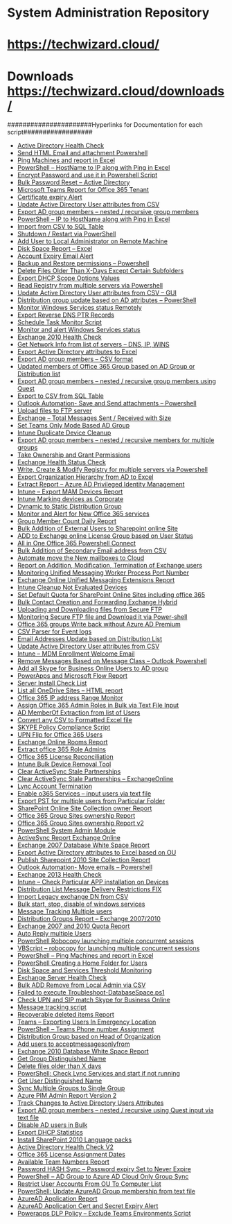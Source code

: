 # System Administration Repository

# https://techwizard.cloud/

# Downloads https://techwizard.cloud/downloads/

######################Hyperlinks for Documentation for each script##################
<ul>
<li><a href="https://techwizard.cloud/adhealthcheck/">Active Directory Health Check</a></li>
<li><a href="https://techwizard.cloud/sendhtmlemailandatt/">Send HTML Email and attachment Powershell</a></li>
<li><a href="https://techwizard.cloud/pingmachinesvbs/">Ping Machines and report in Excel</a></li>
<li><a href="https://techwizard.cloud/powershell-hostname-to-ip-along-with-ping-in-excel/">PowerShell &ndash; HostName to IP along with Ping in Excel</a></li>
<li><a href="https://techwizard.cloud/encrypt-password-and-use-it-in-powershell-script/" target="_blank" rel="noopener">Encrypt Password and use it in Powershell Script</a></li>
<li><a href="https://techwizard.cloud/2019/11/26/bulk-password-reset-active-directory/" target="_blank" rel="noopener">Bulk Password Reset &ndash; Active Directory</a></li>
<li><a href="https://techwizard.cloud/2019/04/07/microsoft-teams-report-for-office-365-tenant/" target="_blank" rel="noopener">Microsoft Teams Report for Office 365 Tenant</a></li>
<li><a href="https://techwizard.cloud/certificate-expiry-alert/" target="_blank" rel="noopener">Certificate expiry Alert</a></li>
<li><a href="https://techwizard.cloud/update-active-directory-user-attributes-from-csv/" target="_blank" rel="noopener">Update Active Directory User attributes from CSV</a></li>
<li><a href="https://techwizard.cloud/export-ad-group-members-nested-recursive-group-members/" target="_blank" rel="noopener">Export AD group members &ndash; nested / recursive group members</a></li>
<li><a href="https://techwizard.cloud/powershell-ip-to-hostname-along-with-ping-in-excel/" target="_blank" rel="noopener">PowerShell &ndash; IP to HostName along with Ping in Excel</a></li>
<li><a href="https://techwizard.cloud/import-from-csv-to-sql-table/" target="_blank" rel="noopener">Import from CSV to SQL Table</a></li>
<li><a href="https://techwizard.cloud/shutdown-restart-via-powershell/" target="_blank" rel="noopener">Shutdown / Restart via PowerShell</a></li>
<li><a href="https://techwizard.cloud/add-user-to-local-administrator-on-remote-machine/">Add User to Local Administrator on Remote Machine</a></li>
<li><a href="https://techwizard.cloud/disk-space-report-excel/">Disk Space Report &ndash; Excel</a></li>
<li><a href="https://techwizard.cloud/account-expiry-email-alert/">Account Expiry Email Alert</a></li>
<li><a href="https://techwizard.cloud/backup-and-restore-permissions-powershell/">Backup and Restore permissions &ndash; Powershell</a></li>
<li><a href="https://techwizard.cloud/delete-files-older-than-x-days-except-certain-subfolders/">Delete Files Older Than X-Days Except Certain Subfolders</a></li>
<li><a href="https://techwizard.cloud/export-dhcp-scope-options-value/">Export DHCP Scope Options Values</a></li>
<li><a href="https://techwizard.cloud/read-registry-from-multiple-servers-via-powershell/">Read Registry from multiple servers via Powershell</a></li>
<li><a href="https://techwizard.cloud/update-active-directory-user-attributes-from-csv-gui/">Update Active Directory User attributes from CSV &ndash; GUI</a></li>
<li><a href="https://techwizard.cloud/2020/04/19/distribution-group-update-based-on-ad-attributes-powershell/" target="_blank" rel="noopener">Distribution group update based on AD attributes &ndash; PowerShell</a></li>
<li><a href="https://techwizard.cloud/monitor-windows-services-status-remotely/">Monitor Windows Services status Remotely</a></li>
<li><a href="https://techwizard.cloud/export-reverse-dns-ptr-records/" target="_blank" rel="noopener">Export Reverse DNS PTR Records</a></li>
<li><a href="https://techwizard.cloud/schedule-task-monitor-script/" target="_blank" rel="noopener">Schedule Task Monitor Script</a></li>
<li><a href="https://techwizard.cloud/monitor-and-alert-windows-services-status/" target="_blank" rel="noopener">Monitor and alert Windows Services status</a></li>
<li><a href="https://techwizard.cloud/exchange-2010-health-check/" target="_blank" rel="noopener">Exchange 2010 Health Check</a></li>
<li><a href="https://techwizard.cloud/get-network-info-from-list-of-servers-dns-ip-wins/" target="_blank" rel="noopener">Get Network Info from list of servers &ndash; DNS, IP, WINS</a></li>
<li><a href="https://techwizard.cloud/export-active-directory-attributes-to-excel/" target="_blank" rel="noopener">Export Active Directory attributes to Excel</a></li>
<li><a href="https://techwizard.cloud/export-ad-group-members-csv-format/" target="_blank" rel="noopener">Export AD group members &ndash; CSV format</a></li>
<li><a href="https://techwizard.cloud/2020/05/11/updated-members-of-office-365-group-based-on-ad-group-or-distribution-list/" target="_blank" rel="noopener">Updated members of Office 365 Group based on AD Group or Distribution list</a></li>
<li><a href="https://techwizard.cloud/export-ad-group-members-nested-recursive-group-members-using-quest/" target="_blank" rel="noopener">Export AD group members &ndash; nested / recursive group members using Quest</a></li>
<li><a href="https://techwizard.cloud/export-to-csv-from-sql-table/" target="_blank" rel="noopener">Export to CSV from SQL Table</a></li>
<li><a href="https://techwizard.cloud/outlook-automation-save-and-send-attachments-powershell/" target="_blank" rel="noopener">Outlook Automation- Save and Send attachments &ndash; Powershell</a></li>
<li><a href="https://techwizard.cloud/upload-files-to-ftp-server/" target="_blank" rel="noopener">Upload files to FTP server</a></li>
<li><a href="https://techwizard.cloud/exchange-total-messages-sent-received-with-size/" target="_blank" rel="noopener">Exchange &ndash; Total Messages Sent / Received with Size</a></li>
<li><a href="https://techwizard.cloud/2020/05/21/set-teams-only-mode-based-ad-group/" target="_blank" rel="noopener">Set Teams Only Mode Based AD Group</a></li>
<li><a href="https://techwizard.cloud/2020/05/27/intune-duplicate-device-cleanup/" target="_blank" rel="noopener">Intune Duplicate Device Cleanup</a></li>
<li><a href="https://techwizard.cloud/export-ad-group-members-nested-recursive-members-for-multiple-groups/" target="_blank" rel="noopener">Export AD group members &ndash; nested / recursive members for multiple groups</a></li>
<li><a href="https://techwizard.cloud/take-ownership-and-grant-permissions/" target="_blank" rel="noopener">Take Ownership and Grant Permissions</a></li>
<li><a href="https://techwizard.cloud/exchange-health-status-check/" target="_blank" rel="noopener">Exchange Health Status Check</a></li>
<li><a href="https://techwizard.cloud/write-create-modify-registry-for-multiple-servers-via-powershell/" target="_blank" rel="noopener">Write, Create &amp; Modify Registry for multiple servers via Powershell</a></li>
<li><a href="https://techwizard.cloud/export-organization-hierarchy-from-ad-to-excel/">Export Organization Hierarchy from AD to Excel</a></li>
<li><a href="https://techwizard.cloud/2019/10/17/extract-report-azure-ad-privileged-identity-management-part-2/" target="_blank" rel="noopener">Extract Report &ndash; Azure AD Privileged Identity Management</a></li>
<li><a href="https://techwizard.cloud/2019/10/25/intune-export-mam-devices-report/" target="_blank" rel="noopener">Intune &ndash; Export MAM Devices Report</a></li>
<li><a href="https://techwizard.cloud/2019/09/24/intune-marking-devices-as-corporate/" target="_blank" rel="noopener">Intune Marking devices as Corporate</a></li>
<li><a href="https://techwizard.cloud/2019/08/11/dynamic-to-static-distribution-group/" target="_blank" rel="noopener">Dynamic to Static Distribution Group</a></li>
<li><a href="https://techwizard.cloud/2019/07/28/monitor-and-alert-for-new-office-365-services/" target="_blank" rel="noopener">Monitor and Alert for New Office 365 services</a></li>
<li><a href="https://techwizard.cloud/2019/07/14/group-member-count-daily-report/" target="_blank" rel="noopener">Group Member Count Daily Report</a></li>
<li><a href="https://techwizard.cloud/2019/06/26/bulk-addition-of-external-users-to-sharepoint-online-site/" target="_blank" rel="noopener">Bulk Addition of External Users to Sharepoint online Site</a></li>
<li><a href="https://techwizard.cloud/2019/05/28/add-to-exchange-online-license-group-based-on-user-status/" target="_blank" rel="noopener">ADD to Exchange online License Group based on User Status</a></li>
<li><a href="https://techwizard.cloud/2018/10/25/all-in-one-office-365-powershell-connect-includes-exchange-online-mfa/" target="_blank" rel="noopener">All in One Office 365 Powershell Connect</a></li>
<li><a href="https://techwizard.cloud/bulk-addition-of-secondary-email-address-from-csv/" target="_blank" rel="noopener">Bulk Addition of Secondary Email address from CSV</a></li>
<li><a href="https://techwizard.cloud/2019/10/01/automate-move-the-new-mailboxes-to-the-cloud/" target="_blank" rel="noopener">Automate move the New mailboxes to Cloud</a></li>
<li><a href="https://techwizard.cloud/2018/02/18/report-on-addition-modification-termination-of-exchange-users/" target="_blank" rel="noopener">Report on Addition, Modification, Termination of Exchange users</a></li>
<li><a href="https://techwizard.cloud/2016/06/12/monitoring-unified-messaging-worker-process-port-number/" target="_blank" rel="noopener">Monitoring Unified Messaging Worker Process Port Number</a></li>
<li><a href="https://techwizard.cloud/2018/07/28/exchange-online-unified-messaging-extensions-report/" target="_blank" rel="noopener">Exchange Online Unified Messaging Extensions Report</a></li>
<li><a href="https://techwizard.cloud/2020/06/13/intune-cleanup-not-evaluated-devices/" target="_blank" rel="noopener">Intune Cleanup Not Evaluated Devices</a></li>
<li><a href="https://techwizard.cloud/2018/04/23/set-default-quota-for-sharepoint-online-sites-including-office-365-group-sites/" target="_blank" rel="noopener">Set Default Quota for SharePoint Online Sites including office 365</a></li>
<li><a href="https://techwizard.cloud/2020/01/10/bulk-contact-creation-and-forwarding-exchange-hybrid/" target="_blank" rel="noopener">Bulk Contact Creation and Forwarding Exchange Hybrid</a></li>
<li><a href="https://techwizard.cloud/2015/07/28/uploading-and-downloading-files-from-secure-ftp/" target="_blank" rel="noopener">Uploading and Downloading files from Secure FTP</a></li>
<li><a href="https://techwizard.cloud/2014/11/21/monitoring-secure-ftp-file-uploads/" target="_blank" rel="noopener">Monitoring Secure FTP file and Download it via Power-shell</a></li>
<li><a href="https://techwizard.cloud/2017/01/08/office-365-groups-write-back-without-azure-ad-premium/" target="_blank" rel="noopener">Office 365 groups Write back without Azure AD Premium</a></li>
<li><a href="https://techwizard.cloud/csv-parser-for-event-logs/" target="_blank" rel="noopener">CSV Parser for Event logs</a></li>
<li><a href="https://techwizard.cloud/2019/01/31/email-addresses-update-based-on-distribution-list/" target="_blank" rel="noopener">Email Addresses Update based on Distribution List</a></li>
<li><a href="https://techwizard.cloud/2019/01/31/email-addresses-update-based-on-distribution-list/" target="_blank" rel="noopener">Update Active Directory User attributes from CSV</a></li>
<li><a href="https://techwizard.cloud/2019/12/10/intune-mdm-enrollment-welcome-email/" target="_blank" rel="noopener">Intune &ndash; MDM Enrollment Welcome Email</a></li>
<li><a href="https://techwizard.cloud/2014/11/15/remove-messages-based-on-message-class-outlook-powershell/" target="_blank" rel="noopener">Remove Messages Based on Message Class &ndash; Outlook Powershell</a></li>
<li><a href="https://techwizard.cloud/2019/04/23/add-all-skype-for-business-online-users-to-ad-group/" target="_blank" rel="noopener">Add all Skype for Business Online Users to AD group</a></li>
<li><a href="https://techwizard.cloud/2019/01/12/powerapps-and-microsoft-flow-report/" target="_blank" rel="noopener">PowerApps and Microsoft Flow Report</a></li>
<li><a href="https://techwizard.cloud/2018/11/11/server-install-check-list/" target="_blank" rel="noopener">Server Install Check List</a></li>
<li><a href="https://techwizard.cloud/2018/09/24/list-all-onedrive-sites-html-report/" target="_blank" rel="noopener">List all OneDrive Sites &ndash; HTML report</a></li>
<li><a href="https://techwizard.cloud/2018/11/05/office-365-ip-address-range-monitor/" target="_blank" rel="noopener">Office 365 IP address Range Monitor</a></li>
<li><a href="https://techwizard.cloud/2018/08/12/assign-office-365-admin-roles-in-bulk-via-text-file-input/" target="_blank" rel="noopener">Assign Office 365 Admin Roles in Bulk via Text File Input</a></li>
<li><a href="https://techwizard.cloud/2019/01/05/ad-memberof-extraction-from-list-of-users/" target="_blank" rel="noopener">AD MemberOf Extraction from list of Users</a></li>
<li><a href="https://techwizard.cloud/2018/07/06/convert-any-csv-to-formatted-excel-file/" target="_blank" rel="noopener">Convert any CSV to Formatted Excel file</a></li>
<li><a href="https://techwizard.cloud/2018/10/15/skype-policy-compliance-script/" target="_blank" rel="noopener">SKYPE Policy Compliance Script</a></li>
<li><a href="https://techwizard.cloud/2018/09/03/upn-flip-for-office-365-users/" target="_blank" rel="noopener">UPN Flip for Office 365 Users</a></li>
<li><a href="https://techwizard.cloud/2018/06/19/exchange-online-rooms-report/" target="_blank" rel="noopener">Exchange Online Rooms Report</a></li>
<li><a href="https://techwizard.cloud/2018/06/09/extract-office-365-role-admins/" target="_blank" rel="noopener">Extract office 365 Role Admins</a></li>
<li><a href="https://techwizard.cloud/2018/04/11/office-365-license-reconciliation/" target="_blank" rel="noopener">Office 365 License Reconciliation</a></li>
<li><a href="https://techwizard.cloud/2020/07/09/intune-bulk-device-removal-tool/" target="_blank" rel="noopener">Intune Bulk Device Removal Tool</a></li>
<li><a href="https://techwizard.cloud/2015/01/28/clear-activesync-stale-partnerships/" target="_blank" rel="noopener">Clear ActiveSync Stale Partnerships</a></li>
<li><a href="https://techwizard.cloud/2017/09/28/clear-activesync-stale-partnerships-exchangeonline/" target="_blank" rel="noopener">Clear ActiveSync Stale Partnerships &ndash; ExchangeOnline</a></li>
<li><a href="https://techwizard.cloud/2017/10/08/lync-account-termination/" target="_blank" rel="noopener">Lync Account Termination</a></li>
<li><a href="https://techwizard.cloud/2017/05/28/enable-o365-services-input-users-via-text-file/" target="_blank" rel="noopener">Enable o365 Services &ndash; input users via text file</a></li>
<li><a href="https://techwizard.cloud/2017/04/14/export-pst-for-multiple-users-from-particular-folder/" target="_blank" rel="noopener">Export PST for multiple users from Particular Folder</a></li>
<li><a href="https://techwizard.cloud/2017/11/18/sharepoint-online-site-collection-owner-report/" target="_blank" rel="noopener">SharePoint Online Site Collection owner Report</a></li>
<li><a href="https://techwizard.cloud/2017/12/14/office-365-group-sites-ownership-report/" target="_blank" rel="noopener">Office 365 Group Sites ownership Report</a></li>
<li><a href="https://techwizard.cloud/2018/03/18/office-365-group-sites-ownership-report-v2/" target="_blank" rel="noopener">Office 365 Group Sites ownership Report v2</a></li>
<li><a href="https://techwizard.cloud/2020/07/20/powershell-system-admin-module/" target="_blank" rel="noopener">PowerShell System Admin Module</a></li>
<li><a href="https://techwizard.cloud/2017/08/31/activesync-report-exchange-online/" target="_blank" rel="noopener">ActiveSync Report Exchange Online</a></li>
<li><a href="https://techwizard.cloud/2014/01/30/exchange-2007-database-white-space-report-2/" target="_blank" rel="noopener">Exchange 2007 Database White Space Report</a></li>
<li><a href="https://techwizard.cloud/export-active-directory-attributes-to-excel-based-on-ou/" target="_blank" rel="noopener">Export Active Directory attributes to Excel based on OU</a></li>
<li><a href="https://techwizard.cloud/2013/05/29/publish-site-collection-administrator-report/" target="_blank" rel="noopener">Publish Sharepoint 2010 Site Collection Report</a></li>
<li><a href="https://techwizard.cloud/2014/03/15/outlook-automation-move-emails-powershell/" target="_blank" rel="noopener">Outlook Automation- Move emails &ndash; Powershell</a></li>
<li><a href="https://techwizard.cloud/2015/04/18/exchange-2013-health-check/" target="_blank" rel="noopener">Exchange 2013 Health Check</a></li>
<li><a href="https://techwizard.cloud/2020/08/17/intune-check-particular-app-installation-on-devices/" target="_blank" rel="noopener">Intune &ndash; Check Particular APP installation on Devices</a></li>
<li><a href="https://techwizard.cloud/2015/05/02/couldnt-find-object-while-modifying-message-delivery-restrictions/" target="_blank" rel="noopener">Distribution List Message Delivery Restrictions FIX</a></li>
<li><a href="https://techwizard.cloud/2013/06/11/import-legacy-exchange-dn-from-csv/" target="_blank" rel="noopener">Import Legacy exchange DN from CSV</a></li>
<li><a href="https://techwizard.cloud/2015/11/28/bulk-start-stop-disable-of-windows-services/" target="_blank" rel="noopener">Bulk start, stop, disable of windows services</a></li>
<li><a href="https://techwizard.cloud/2014/08/04/message-tracking-multiple-users/" target="_blank" rel="noopener">Message Tracking Multiple users</a></li>
<li><a href="https://techwizard.cloud/2013/11/06/distribution-groups-report-exchange-20072010/" target="_blank" rel="noopener">Distribution Groups Report &ndash; Exchange 2007/2010</a></li>
<li><a href="https://techwizard.cloud/exchange-2007-and-2010-quota-report/" target="_blank" rel="noopener">Exchange 2007 and 2010 Quota Report</a></li>
<li><a href="https://techwizard.cloud/2017/04/06/auto-reply-multiple-users/" target="_blank" rel="noopener">Auto Reply multiple Users</a></li>
 <li><a href="https://techwizard.cloud/2016/02/22/powershell-robocopy-launching-multiple-concurrent-sessions/" target="_blank" rel="noopener">PowerShell Robocopy launching multiple concurrent sessions</a></li>
<li><a href="https://techwizard.cloud/2011/04/28/robocopy-for-launching-multiple-concurrent-sessions/" target="_blank" rel="noopener">VBScript &ndash; robocopy for launching multiple concurrent sessions</a></li>
<li><a href="https://techwizard.cloud/2016/01/31/powershell-ping-machines-and-report-in-excel/" target="_blank" rel="noopener">PowerShell &ndash; Ping Machines and report in Excel</a></li>
<li><a href="https://techwizard.cloud/2014/10/09/powershell-creating-a-home-folder-for-users/" target="_blank" rel="noopener">PowerShell Creating a Home Folder for Users</a></li>
<li><a href="https://techwizard.cloud/disk-space-and-services-threshold-monitoring/" target="_blank" rel="noopener">Disk Space and Services Threshold Monitoring</a></li>
 <li><a href="https://techwizard.cloud/2020/09/13/exchange-server-health-check/" target="_blank" rel="noopener">Exchange Server Health Check</a></li>
 <li><a href="https://techwizard.cloud/2015/03/05/bulk-add-remove-from-local-admin/" target="_blank" rel="noopener">Bulk ADD Remove from Local Admin via CSV</a></li>
<li><a href="https://techwizard.cloud/2016/01/23/failed-to-execute-troubleshoot-databasespace-ps1/" target="_blank" rel="noopener">Failed to execute Troubleshoot-DatabaseSpace.ps1</a></li>
<li><a href="https://techwizard.cloud/2017/07/23/check-upn-and-sip-match-skype-for-business-online/" target="_blank" rel="noopener">Check UPN and SIP match Skype for Business Online</a></li>
<li><a href="https://techwizard.cloud/message-tracking-script/" target="_blank" rel="noopener">Message tracking script</a></li>
<li><a href="https://techwizard.cloud/2014/12/13/recoverable-deleted-items-report/" target="_blank" rel="noopener">Recoverable deleted items Report</a></li>
 <li><a href="https://techwizard.cloud/2020/11/25/teams-exporting-users-in-emergency-location/" target="_blank" rel="noopener">Teams &ndash; Exporting Users In Emergency Location</a></li>
<li><a href="https://techwizard.cloud/2020/12/21/powershell-teams-phone-number-assignment/" target="_blank" rel="noopener">PowerShell &ndash; Teams Phone number Assignment</a></li>
 <li><a href="https://techwizard.cloud/2021/01/24/distribution-group-based-on-head-of-organization/" target="_blank" rel="noopener">Distribution Group based on Head of Organization</a></li>
 <li><a href="https://github.com/VikasSukhija/Downloads/blob/master/setacceptmessagesonlyfrom.ps1" target="_blank" rel="noopener">Add users to acceptmessagesonlyfrom</a></li>
<li><a href="https://techwizard.cloud/2014/05/09/exchange-2010-database-white-space-report/" target="_blank" rel="noopener">Exchange 2010 Database White Space Report</a></li>
<li><a href="https://github.com/VikasSukhija/Downloads/blob/master/checkgroupDN.ps1" target="_blank" rel="noopener">Get Group Distinguished Name</a></li>
<li><a href="https://techwizard.cloud/2012/04/29/deleting-iis-logs-cas-servers-on-the-basis-of-age/" target="_blank" rel="noopener">Delete files older than X days</a></li>
<li><a href="https://techwizard.cloud/2014/03/28/check-lync-services-and-start-if-not-running/" target="_blank" rel="noopener">PowerShell: Check Lync Services and start if not running</a></li>
<li><a href="https://github.com/VikasSukhija/Downloads/blob/master/chkusrdn.ps1" target="_blank" rel="noopener">Get User Distinguished Name</a></li>
<li><a href="https://techwizard.cloud/2021/02/07/sync-multiple-groups-to-single-group/" target="_blank" rel="noopener">Sync Multiple Groups to Single Group</a></li>
<li><a href="https://techwizard.cloud/2021/03/21/azure-pim-admin-report-version-2/" target="_blank" rel="noopener">Azure PIM Admin Report Version 2</a></li>
 <li><a href="https://techwizard.cloud/2014/06/15/track-changes-to-active-directory-users-attributes/" target="_blank" rel="noopener">Track Changes to Active Directory Users Attributes</a></li>
<li><a href="https://techwizard.cloud/2014/02/01/export-ad-group-members-nested-recursive-using-quest-input-via-text-file/" target="_blank" rel="noopener">Export AD group members &ndash; nested / recursive using Quest input via text file</a></li>
<li><a href="https://techwizard.cloud/2014/08/02/disable-ad-users-in-bulk/" target="_blank" rel="noopener">Disable AD users in Bulk</a></li>
<li><a href="https://techwizard.cloud/2015/12/26/export-dhcp-statistics/" target="_blank" rel="noopener">Export DHCP Statistics</a></li>
<li><a href="https://techwizard.cloud/2013/09/27/install-sharepoint-2010-language-packs/" target="_blank" rel="noopener">Install SharePoint 2010 Language packs</a></li>
 <li><a href="https://techwizard.cloud/2021/05/04/active-directory-health-check-v2/" target="_blank" rel="noopener">Active Directory Health Check V2</a></li>
<li><a href="https://techwizard.cloud/2021/05/23/office-365-license-assignment-dates/" target="_blank" rel="noopener">Office 365 License Assignment Dates</a></li>
<li><a href="https://techwizard.cloud/2021/05/31/available-team-numbers-report/" target="_blank" rel="noopener">Available Team Numbers Report</a></li>
 <li><a href="https://techwizard.cloud/2021/02/17/password-hash-sync-password-expiry-set-to-never-expire/" target="_blank" rel="noopener">Password HASH Sync &ndash; Password expiry Set to Never Expire</a></li>
<li><a href="https://techwizard.cloud/2021/07/09/powershell-ad-group-to-azure-ad-cloud-only-group-sync/" target="_blank" rel="noopener">PowerShell &ndash; AD Group to Azure AD Cloud Only Group Sync</a></li>
<li><a href="https://techwizard.cloud/2021/08/09/restrict-user-accounts-from-ou-to-computer-list/" target="_blank" rel="noopener">Restrict User Accounts From OU To Computer List</a></li>
<li><a href="https://techwizard.cloud/2021/08/30/powershell-update-users-from-textfile-to-azuread-group/" target="_blank" rel="noopener">PowerShell: Update AzureAD Group membership from text file</a></li>
<li><a href="https://techwizard.cloud/2021/09/24/azuread-application-report/" target="_blank" rel="noopener">AzureAD Application Report</a></li>
<li><a href="https://techwizard.cloud/2021/10/24/azuread-application-cert-and-secret-expiry-alert/" target="_blank" rel="noopener">AzureAD Application Cert and Secret Expiry Alert</a></li>
<li><a href="https://techwizard.cloud/2021/11/06/powerapps-dlp-policy-exclude-teams-environments-script/" target="_blank" rel="noopener">Powerapps DLP Policy &ndash; Exclude Teams Environments Script</a></li>
</ul>
